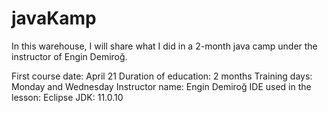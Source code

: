 # javaKamp
In this warehouse, I will share what I did in a 2-month java camp under the instructor of Engin Demiroğ.

First course date: April 21
Duration of education: 2 months
Training days: Monday and Wednesday
Instructor name: Engin Demiroğ
IDE used in the lesson: Eclipse
JDK: 11.0.10

